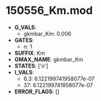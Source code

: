 # 150556_Km.mod

- **G_VALS**:
  - gkmbar_Km: 0.006
- **GATES**:
  - n: 1
- **SUFFIX**: Km
- **GMAX_NAME**: gkmbar_Km
- **STATES**: ['n']
- **I_VALS**:
  - 6.3: 6.122199741958077e-07
  - 37: 6.122199741958077e-07
- **ERROR_FLAGS**: []
